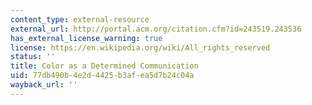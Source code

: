 ```yaml
---
content_type: external-resource
external_url: http://portal.acm.org/citation.cfm?id=243519.243536
has_external_license_warning: true
license: https://en.wikipedia.org/wiki/All_rights_reserved
status: ''
title: Color as a Determined Communication
uid: 77db490b-4e2d-4425-b3af-ea5d7b24c04a
wayback_url: ''
---
```

